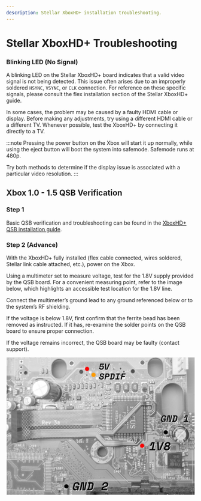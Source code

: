 ```yaml
---
description: Stellar XboxHD+ installation troubleshooting.
---
```

# Stellar XboxHD+ Troubleshooting

### Blinking LED (No Signal)
A blinking LED on the Stellar XboxHD+ board indicates that a valid video signal is not being detected. This issue often
arises due to an improperly soldered ``HSYNC``, ``VSYNC``, or ``CLK`` connection. For reference on these specific signals,
please consult the flex installation section of the Stellar XboxHD+ guide.

In some cases, the problem may be caused by a faulty HDMI cable or display. Before making any adjustments, try using a
different HDMI cable or a different TV. Whenever possible, test the XboxHD+ by connecting it directly to a TV.

:::note
Pressing the power button on the Xbox will start it up normally, while using the eject button will boot the system
into safemode. Safemode runs at 480p.

Try both methods to determine if the display issue is associated with a particular video resolution.
:::

## Xbox 1.0 - 1.5 QSB Verification

### Step 1
Basic QSB verification and troubleshooting can be found in the [XboxHD+ QSB installation guide](http://localhost:3000/xbox-hdmi/installation/qsb-hd#verificationtroubleshooting).

### Step 2 (Advance)
With the XboxHD+ fully installed (flex cable connected, wires soldered, Stellar link cable attached, etc.), power on the Xbox.

Using a multimeter set to measure voltage, test for the 1.8V supply provided by the QSB board. For a convenient measuring point,
refer to the image below, which highlights an accessible test location for the 1.8V line.

Connect the multimeter’s ground lead to any ground referenced below or to the system’s RF shielding.

If the voltage is below 1.8V, first confirm that the ferrite bead has been removed as instructed. If it has, re-examine
the solder points on the QSB board to ensure proper connection.

If the voltage remains incorrect, the QSB board may be faulty (contact support).

![Image of Wire connections](./images/Step4-Wire-Connections.png)
